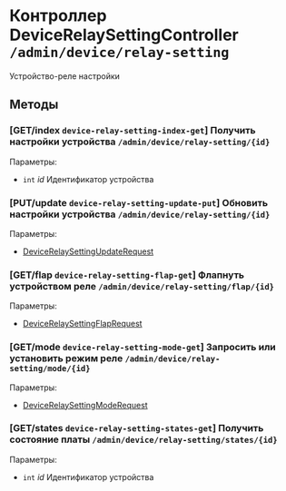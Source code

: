 # Контроллер DeviceRelaySettingController `/admin/device/relay-setting`

Устройство-реле настройки

## Методы

### [GET/index `device-relay-setting-index-get`] Получить настройки устройства `/admin/device/relay-setting/{id}`

Параметры: 

- `int` *id* Идентификатор устройства

### [PUT/update `device-relay-setting-update-put`] Обновить настройки устройства `/admin/device/relay-setting/{id}`

Параметры: 

- [DeviceRelaySettingUpdateRequest](../OBJECT.md#DeviceRelaySettingUpdateRequest) 

### [GET/flap `device-relay-setting-flap-get`] Флапнуть устройством реле `/admin/device/relay-setting/flap/{id}`

Параметры: 

- [DeviceRelaySettingFlapRequest](../OBJECT.md#DeviceRelaySettingFlapRequest) 

### [GET/mode `device-relay-setting-mode-get`] Запросить или установить режим реле `/admin/device/relay-setting/mode/{id}`

Параметры: 

- [DeviceRelaySettingModeRequest](../OBJECT.md#DeviceRelaySettingModeRequest) 

### [GET/states `device-relay-setting-states-get`] Получить состояние платы `/admin/device/relay-setting/states/{id}`

Параметры: 

- `int` *id* Идентификатор устройства
